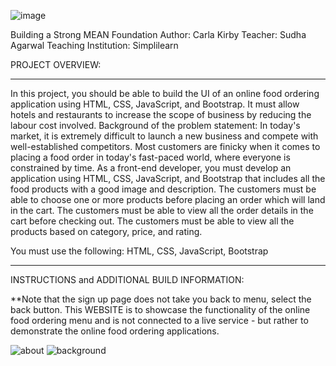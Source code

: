 ![image](https://github.com/user-attachments/assets/8dd5df90-00b4-4eb7-9a4b-f1eb7af96b47)

Building a Strong MEAN Foundation 
Author: Carla Kirby 
Teacher: Sudha Agarwal 
Teaching Institution: Simplilearn 

PROJECT OVERVIEW:
___________________________________________________________________________________________________________________________________________________________________
In this project, you should be able to build the UI of an online food ordering application using HTML, CSS, JavaScript, and Bootstrap. It must allow hotels and restaurants to increase the scope of business by reducing the labour cost involved.
 Background of the problem statement:
In today's market, it is extremely difficult to launch a new business and compete with well-established competitors. Most customers are finicky when it comes to placing a food order in today's fast-paced world, where everyone is constrained by time.
As a front-end developer, you must develop an application using HTML, CSS, JavaScript, and Bootstrap that includes all the food products with a good image and description. The customers must be able to choose one or more products before placing an order which will land in the cart. The customers must be able to view all the order details in the cart before checking out. The customers must be able to view all the products based on category, price, and rating. 
 
You must use the following: HTML, CSS, JavaScript, Bootstrap
______________________________________________________________________________________________________________________________________________________________________

INSTRUCTIONS and ADDITIONAL BUILD INFORMATION:

**Note that the sign up page does not take you back to menu, select the back button. 
This WEBSITE is to showcase the functionality of the online food ordering menu and is not connected to a live service - but rather to demonstrate the online food ordering applications. 

![about](https://github.com/user-attachments/assets/533a38ff-8a8c-4841-b588-2f3497abe651)
![background](https://github.com/user-attachments/assets/41cd76e7-906c-44d3-9b8d-54229774fd22)
